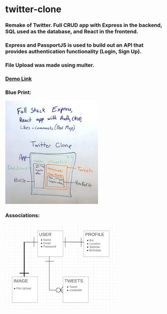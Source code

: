 # twitter-clone
### Remake of Twitter. Full CRUD app with Express in the backend, SQL used as the database, and React in the frontend.
### Express and PassportJS is used to build out an API that provides authentication functionality (Login, Sign Up).
### File Upload was made using multer.

### [Demo Link](https://twitter-clone-by-sabz.herokuapp.com/login)

### Blue Print:             
![](blueprint.jpeg)  

### Associations:
![](associations.png)



